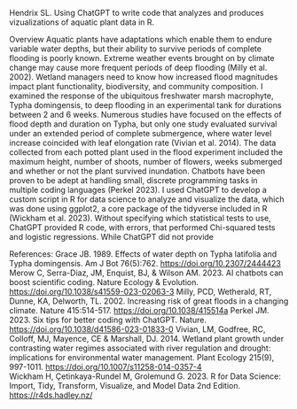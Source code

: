 Hendrix SL. Using ChatGPT to write code that analyzes and produces vizualizations of aquatic plant data in R.

Overview
Aquatic plants have adaptations which enable them to endure variable water depths, but their ability to survive periods of complete flooding is poorly known. Extreme weather events brought on by climate change may cause more frequent periods of deep flooding (Milly et al. 2002). Wetland managers need to know how increased flood magnitudes impact plant functionality, biodiversity, and community composition. I examined the response of the ubiquitous freshwater marsh macrophyte, Typha domingensis, to deep flooding in an experimental tank for durations between 2 and 6 weeks. Numerous studies have focused on the effects of flood depth and duration on Typha, but only one study evaluated survival under an extended period of complete submergence, where water level increase coincided with leaf elongation rate (Vivian et al. 2014). The data collected from each potted plant used in the flood experiment included the maximum height, number of shoots, number of flowers, weeks submerged and whether or not the plant survived inundation. Chatbots have been proven to be adept at handling small, discrete programming tasks in multiple coding languages (Perkel 2023). I used ChatGPT to develop a custom script in R for data science to analyze and visualize the data, which was done using ggplot2, a core package of the tidyverse included in R (Wickham et al. 2023). Without specifying which statistical tests to use, ChatGPT provided R code, with errors, that performed
Chi-squared tests and logistic regressions. While ChatGPT did not provide  

References:
Grace JB. 1989. Effects of water depth on Typha latifolia and Typha domingensis. Am J Bot 76(5):762. https://doi.org/10.2307/2444423
Merow C, Serra-Diaz, JM, Enquist, BJ, & Wilson AM. 2023. AI chatbots can boost scientific coding. Nature Ecology & Evolution. https://doi.org/10.1038/s41559-023-02063-3 
Milly, PCD, Wetherald, RT, Dunne, KA, Delworth, TL. 2002. Increasing risk of great floods in a changing climate. Nature 415:514-517. https://doi.org/10.1038/415514a 
Perkel JM. 2023. Six tips for better coding with ChatGPT. Nature. https://doi.org/10.1038/d41586-023-01833-0
Vivian, LM, Godfree, RC, Colloff, MJ, Mayence, CE & Marshall, DJ. 2014. Wetland plant growth under contrasting water regimes associated with river regulation and drought: implications for environmental water management. Plant Ecology 215(9), 997-1011. https://doi.org/10.1007/s11258-014-0357-4  
Wickham H, Çetinkaya-Rundel M, Grolemund G. 2023. R for Data Science: Import, Tidy, Transform, Visualize, and Model Data 2nd Edition. https://r4ds.hadley.nz/
